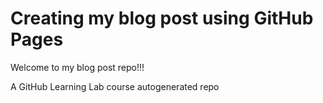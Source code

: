 # Creating my blog post using GitHub Pages

Welcome to my blog post repo!!!







A GitHub Learning Lab course autogenerated repo
